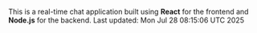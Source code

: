 This is a real-time chat application built using **React** for the frontend and **Node.js** for the backend.
Last updated: Mon Jul 28 08:15:06 UTC 2025
